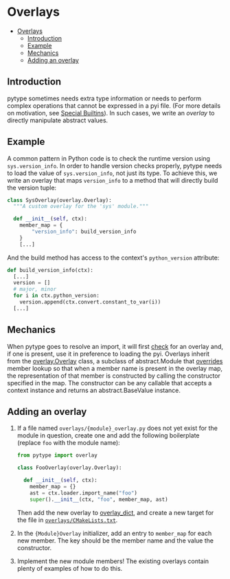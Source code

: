 # Overlays

<!--* freshness: { owner: 'rechen' reviewed: '2021-12-09' } *-->

<!--ts-->
   * [Overlays](#overlays)
      * [Introduction](#introduction)
      * [Example](#example)
      * [Mechanics](#mechanics)
      * [Adding an overlay](#adding-an-overlay)

<!-- Added by: rechen, at: 2022-02-03T17:05-08:00 -->

<!--te-->

## Introduction

pytype sometimes needs extra type information or needs to perform complex
operations that cannot be expressed in a pyi file. (For more details on
motivation, see [Special Builtins][special-builtins]). In such cases, we write
an *overlay* to directly manipulate abstract values.

## Example

A common pattern in Python code is to check the runtime version using
`sys.version_info`. In order to handle version checks properly, pytype needs to
load the value of `sys.version_info`, not just its type. To achieve this, we
write an overlay that maps `version_info` to a method that will directly build
the version tuple:

```python
class SysOverlay(overlay.Overlay):
  """A custom overlay for the 'sys' module."""

  def __init__(self, ctx):
    member_map = {
        "version_info": build_version_info
    }
    [...]
```

And the build method has access to the context's `python_version` attribute:

```python
def build_version_info(ctx):
  [...]
  version = []
  # major, minor
  for i in ctx.python_version:
    version.append(ctx.convert.constant_to_var(i))
  [...]
```

## Mechanics

When pytype goes to resolve an import, it will first [check][overlay-check] for
an overlay and, if one is present, use it in preference to loading the pyi.
Overlays inherit from the [overlay.Overlay][overlay.Overlay] class, a subclass
of abstract.Module that [overrides][member-conversion] member lookup so that
when a member name is present in the overlay map, the representation of that
member is constructed by calling the constructor specified in the map. The
constructor can be any callable that accepts a context instance and returns an
abstract.BaseValue instance.

## Adding an overlay

1.  If a file named `overlays/{module}_overlay.py` does not yet exist for the
    module in question, create one and add the following boilerplate (replace
    `foo` with the module name):

    ```python
    from pytype import overlay

    class FooOverlay(overlay.Overlay):

      def __init__(self, ctx):
        member_map = {}
        ast = ctx.loader.import_name("foo")
        super().__init__(ctx, "foo", member_map, ast)
    ```

    Then add the new overlay to [overlay_dict][overlay_dict], and create a new
    target for the file in [`overlays/CMakeLists.txt`][overlays-cmake].

1.  In the `{Module}Overlay` initializer, add an entry to `member_map` for each
    new member. The key should be the member name and the value the constructor.

1.  Implement the new module members! The existing overlays contain plenty of
    examples of how to do this.

[overlays-cmake]: https://github.com/google/pytype/blob/main/pytype/overlays/CMakeLists.txt

[member-conversion]: https://github.com/google/pytype/blob/2f2a1483751171421490c352f05955655ea572fa/pytype/overlay.py#L45

[overlay-check]: https://github.com/google/pytype/blob/2f2a1483751171421490c352f05955655ea572fa/pytype/vm.py#L1569-L1580

[overlay_dict]: https://github.com/google/pytype/blob/main/pytype/overlay_dict.py

[overlay.Overlay]: https://github.com/google/pytype/blob/2f2a1483751171421490c352f05955655ea572fa/pytype/overlay.py#L6

[special-builtins]: special_builtins.md
